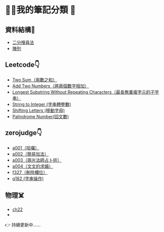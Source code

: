 # 🙋‍♂️我的筆記分類 📂

## 資料結構📁  

- [二分搜尋法](https://hackmd.io/@P8u-iVGpSwSLln7ZYPSdkw/r1FGtZh9kg)  
- [陣列](https://hackmd.io/@P8u-iVGpSwSLln7ZYPSdkw/BkJ-g-25yx)  

## Leetcode👇  

- [Two Sum（兩數之和）](https://hackmd.io/@tsai1008/rkAyKYn9yl)  
- [Add Two Numbers（將兩個數字相加）](https://hackmd.io/@tsai1008/HkgOtFh9yl)  
- [Longest Substring Without Repeating Characters（最長無重複字元的子字串）](https://hackmd.io/@tsai1008/rkRihYh5yl)  
- [String to Integer (字串轉整數)](https://hackmd.io/@tsai1008/S1BE3Yhq1g)  
- [Shifting Letters (移動字母)](https://hackmd.io/@tsai1008/S1KRiFn51l)  
- [Palindrome Number(回文數)](https://hackmd.io/@tsai1008/ryp91j3c1e)  

## zerojudge👇  

- [a001（哈囉）](https://hackmd.io/@tsai1008/r1Bjgch91l)  
- [a002（簡易加法）](https://hackmd.io/@tsai1008/rkr_Z52qJe)  
- [a003（兩光法師占卜術）](https://hackmd.io/@tsai1008/H1wn-c25yl)  
- [a004（文文的求婚）](https://hackmd.io/@tsai1008/HyJkM93qkl)  
- [f327（刪除欄位）](https://hackmd.io/@tsai1008/r1Bjgch91l)  
- [q182 (字串操作)](https://hackmd.io/@tsai1008/ry5Nfdp9Je)  

## 物理☠️  

- [ch22](https://hackmd.io/@tsai1008/H1O-rchc1g)  
- 

👉 持續更新中……
